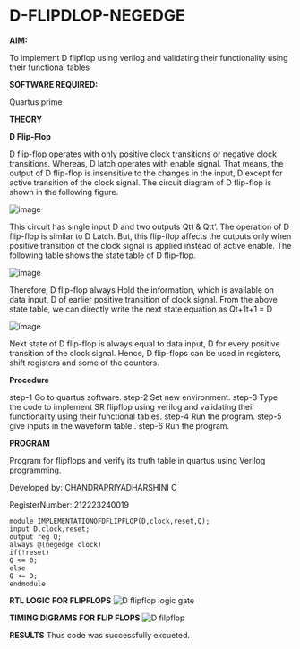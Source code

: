 # D-FLIPDLOP-NEGEDGE

**AIM:**

To implement  D flipflop using verilog and validating their functionality using their functional tables

**SOFTWARE REQUIRED:**

Quartus prime

**THEORY**

**D Flip-Flop**

D flip-flop operates with only positive clock transitions or negative clock transitions. Whereas, D latch operates with enable signal. That means, the output of D flip-flop is insensitive to the changes in the input, D except for active transition of the clock signal. The circuit diagram of D flip-flop is shown in the following figure.

![image](https://github.com/naavaneetha/D-FLIPDLOP-NEGEDGE/assets/154305477/48c81fe8-bc3f-40e7-95e2-519fc155ad51)

This circuit has single input D and two outputs Qtt & Qtt’. The operation of D flip-flop is similar to D Latch. But, this flip-flop affects the outputs only when positive transition of the clock signal is applied instead of active enable. The following table shows the state table of D flip-flop.

![image](https://github.com/naavaneetha/D-FLIPDLOP-NEGEDGE/assets/154305477/e5f3fda7-68ec-4a3a-a0a4-cf6f9cc4ab55)

Therefore, D flip-flop always Hold the information, which is available on data input, D of earlier positive transition of clock signal. From the above state table, we can directly write the next state equation as Qt+1t+1 = D

![image](https://github.com/naavaneetha/D-FLIPDLOP-NEGEDGE/assets/154305477/8592c0d8-2917-4142-91b9-d6c30dd891d2)

Next state of D flip-flop is always equal to data input, D for every positive transition of the clock signal. Hence, D flip-flops can be used in registers, shift registers and some of the counters.

**Procedure**

step-1 Go to quartus software.
step-2 Set new environment.
step-3 Type the code to implement SR flipflop using verilog and validating their functionality using their functional tables.
step-4 Run the program.
step-5 give inputs in the waveform table .
step-6 Run the program.

**PROGRAM**

Program for flipflops and verify its truth table in quartus using Verilog programming.

Developed by: CHANDRAPRIYADHARSHINI C

RegisterNumber: 212223240019
```
module IMPLEMENTATIONOFDFLIPFLOP(D,clock,reset,Q);
input D,clock,reset;
output reg Q;
always @(negedge clock)
if(!reset)
Q <= 0;
else
Q <= D;
endmodule
```

**RTL LOGIC FOR FLIPFLOPS**
![D flipflop logic gate](https://github.com/naavaneetha/D-FLIPDLOP-NEGEDGE/assets/144870486/1ec8d1bc-9b1f-4c1c-9152-edd365d2817f)


**TIMING DIGRAMS FOR FLIP FLOPS**
![D filpflop](https://github.com/naavaneetha/D-FLIPDLOP-NEGEDGE/assets/144870486/339414fe-3568-43ee-8781-0df52880008a)


**RESULTS**
Thus code was successfully excueted.
